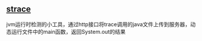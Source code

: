 
## [strace](docs/strace.md)
jvm运行时检测的小工具，通过http接口将trace调用的java文件上传到服务器，动态运行文件中的main函数，返回System.out的结果




